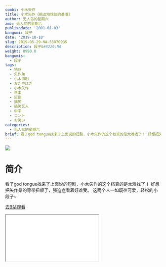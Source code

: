 ```yaml
---
combi: 小木矢作
title: 小木矢作《挑选地球仪的基准》
author: 无人岛的星期六
zmz: 无人岛的星期六
publishdate: '2001-01-03'
bangumi: 段子
date: '2019-10-10'
slug: 2019-05-29-NA-53870935
description: 段子&#8226;NA
weight: 8990.0
bangumis:
  - 段子
tags:
  - 地球
  - 矢作兼
  - 小木博明
  - おぎやはぎ
  - 小木矢作
  - 日本
  - 短剧
  - 搞笑
  - 搞笑艺人
  - 中字
  - コント
  - お笑い
categories:
  - 无人岛的星期六
brief: 看了god tongue找来了上面说的短剧，小木矢作的这个档真的是太难找了！ 好想把矢作桑的背带扭顺了，强迫症看着好难受。 这两个人一如既往可爱，轻松的小段子~
---
```

![](https://raw.githubusercontent.com/tcgriffith/owaraisite/master/static/tmpimg/7073b58220bcb4c79582817dbc1b63014093c421.jpg.480.jpg)
# 简介  
看了god tongue找来了上面说的短剧，小木矢作的这个档真的是太难找了！
好想把矢作桑的背带扭顺了，强迫症看着好难受。
这两个人一如既往可爱，轻松的小段子~  

[去B站观看](https://www.bilibili.com/video/av53870935/)
<div class ="resp-container"><iframe class="testiframe" src="//player.bilibili.com/player.html?aid=53870935"", scrolling="no", allowfullscreen="true" > </iframe></div> 
